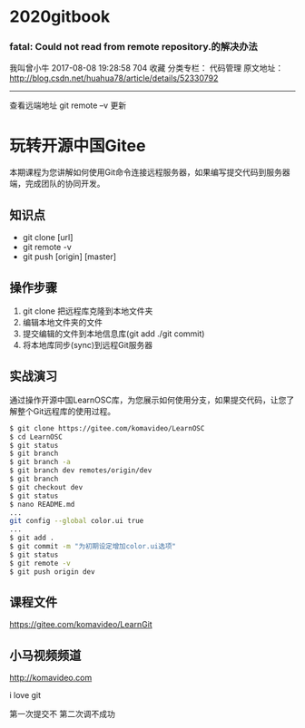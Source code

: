 # 2020gitbook

### fatal: Could not read from remote repository.的解决办法

我叫曾小牛 2017-08-08 19:28:58  704  收藏
分类专栏： 代码管理
原文地址：http://blog.csdn.net/huahua78/article/details/52330792

---------------------------------------------------------------------------------

查看远端地址 git remote –v 
更新

玩转开源中国Gitee
================

本期课程为您讲解如何使用Git命令连接远程服务器，如果编写提交代码到服务器端，完成团队的协同开发。

## 知识点

* git clone [url]
* git remote -v
* git push [origin] [master]

## 操作步骤

1. git clone 把远程库克隆到本地文件夹
0. 编辑本地文件夹的文件
0. 提交编辑的文件到本地信息库(git add ./git commit)
0. 将本地库同步(sync)到远程Git服务器

## 实战演习

通过操作开源中国LearnOSC库，为您展示如何使用分支，如果提交代码，让您了解整个Git远程库的使用过程。

~~~bash
$ git clone https://gitee.com/komavideo/LearnOSC
$ cd LearnOSC
$ git status
$ git branch
$ git branch -a
$ git branch dev remotes/origin/dev
$ git branch
$ git checkout dev
$ git status
$ nano README.md
...
git config --global color.ui true
...
$ git add .
$ git commit -m "为初期设定增加color.ui选项"
$ git status
$ git remote -v
$ git push origin dev
~~~

## 课程文件

https://gitee.com/komavideo/LearnGit

## 小马视频频道

http://komavideo.com


i love git

第一次提交不
第二次调不成功
